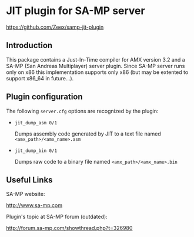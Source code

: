 JIT plugin for SA-MP server
===========================

https://github.com/Zeex/samp-jit-plugin

Introduction
------------

This package contains a Just-In-Time compiler for AMX version 3.2 and a SA-MP
(San Andreas Multiplayer) server plugin. Since SA-MP server runs only on x86 this
implementation supports only x86 (but may be extented to support x86_64 in
future...).

Plugin configuration
--------------------

The following `server.cfg` options are recognized by the plugin:

* `jit_dump_asm 0/1`

  Dumps assembly code generated by JIT to a text file named
  `<amx_path>/<amx_name>.asm`

* `jit_dump_bin 0/1`

  Dumps raw code to a binary file named `<amx_path>/<amx_name>.bin`

Useful Links
------------

SA-MP website:

http://www.sa-mp.com

Plugin's topic at SA-MP forum (outdated):

http://forum.sa-mp.com/showthread.php?t=326980
